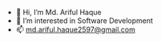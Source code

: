 - 👋 Hi, I’m Md. Ariful Haque
- 👀 I’m interested in Software Development
- 📫 md.ariful.haque2597@gmail.com

<!---
shishir586/shishir586 is a ✨ special ✨ repository because its `README.md` (this file) appears on your GitHub profile.
You can click the Preview link to take a look at your changes.
--->
